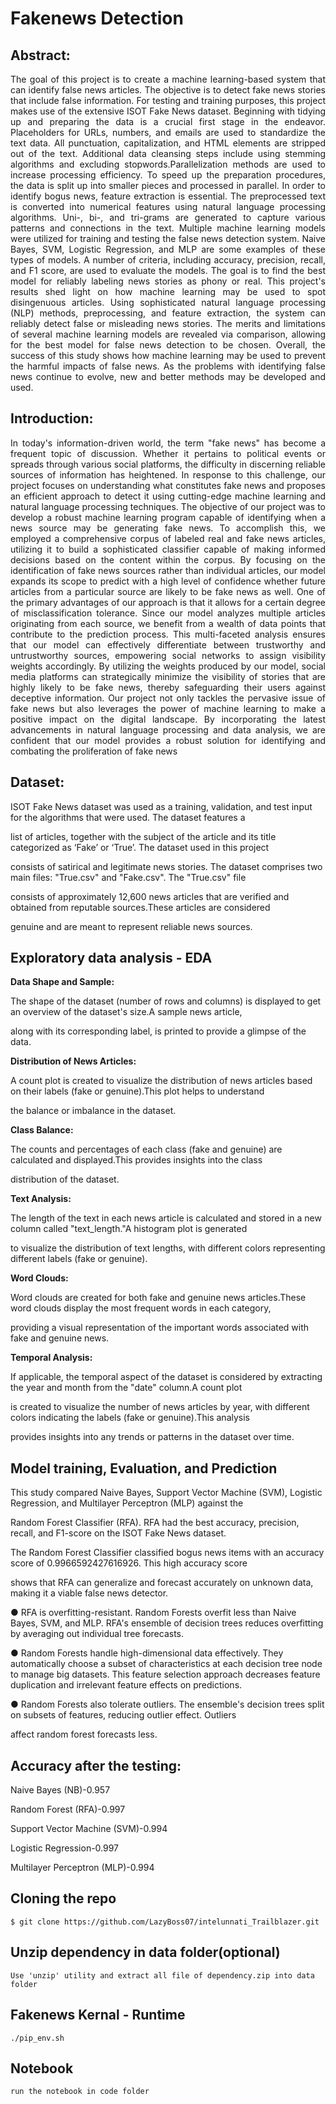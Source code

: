 ﻿# **Fakenews Detection**
## Abstract:
<p align="justify">
The goal of this project is to create a machine learning-based system that can identify false news articles. The objective is to detect 
fake news stories that include false information. For testing and training purposes, this project makes use of the extensive ISOT Fake 
News dataset. Beginning with tidying up and preparing the data is a crucial first stage in the endeavor. Placeholders for URLs, 
numbers, and emails are used to standardize the text data. All punctuation, capitalization, and HTML elements are stripped out of the 
text. Additional data cleansing steps include using stemming algorithms and excluding stopwords.Parallelization methods are used to 
increase processing efficiency. To speed up the preparation procedures, the data is split up into smaller pieces and processed in 
parallel.
In order to identify bogus news, feature extraction is essential. The preprocessed text is converted into numerical features using 
natural language processing algorithms. Uni-, bi-, and tri-grams are generated to capture various patterns and connections in the text. 
Multiple machine learning models were utilized for training and testing the false news detection system. Naive Bayes, SVM, Logistic 
Regression, and MLP are some examples of these types of models. A number of criteria, including accuracy, precision, recall, and F1 
score, are used to evaluate the models. The goal is to find the best model for reliably labeling news stories as phony or real.
This project's results shed light on how machine learning may be used to spot disingenuous articles. Using sophisticated natural 
language processing (NLP) methods, preprocessing, and feature extraction, the system can reliably detect false or misleading news 
stories. The merits and limitations of several machine learning models are revealed via comparison, allowing for the best model for 
false news detection to be chosen.
Overall, the success of this study shows how machine learning may be used to prevent the harmful impacts of false news. As the 
problems with identifying false news continue to evolve, new and better methods may be developed and used. </p>

## Introduction:

<p align="justify">In today's information-driven world, the term "fake news" has become a frequent topic of discussion. Whether it pertains to political 
events or spreads through various social platforms, the difficulty in discerning reliable sources of information has heightened. In 
response to this challenge, our project focuses on understanding what constitutes fake news and proposes an efficient approach to 
detect it using cutting-edge machine learning and natural language processing techniques.
The objective of our project was to develop a robust machine learning program capable of identifying when a news source may be 
generating fake news. To accomplish this, we employed a comprehensive corpus of labeled real and fake news articles, utilizing it to 
build a sophisticated classifier capable of making informed decisions based on the content within the corpus. By focusing on the 
identification of fake news sources rather than individual articles, our model expands its scope to predict with a high level of confidence 
whether future articles from a particular source are likely to be fake news as well.
One of the primary advantages of our approach is that it allows for a certain degree of misclassification tolerance. Since our model 
analyzes multiple articles originating from each source, we benefit from a wealth of data points that contribute to the prediction process. 
This multi-faceted analysis ensures that our model can effectively differentiate between trustworthy and untrustworthy sources, 
empowering social networks to assign visibility weights accordingly. By utilizing the weights produced by our model, social media 
platforms can strategically minimize the visibility of stories that are highly likely to be fake news, thereby safeguarding their users 
against deceptive information.
Our project not only tackles the pervasive issue of fake news but also leverages the power of machine learning to make a positive 
impact on the digital landscape. By incorporating the latest advancements in natural language processing and data analysis, we are 
confident that our model provides a robust solution for identifying and combating the proliferation of fake news  </p>


## **Dataset:**

ISOT Fake News dataset was used as a training, validation, and test input for the algorithms that were used. The dataset features a

list of articles, together with the subject of the article and its title categorized as ‘Fake’ or ‘True’. The dataset used in this project

consists of satirical and legitimate news stories. The dataset comprises two main files: "True.csv" and "Fake.csv". The "True.csv" file

consists of approximately 12,600 news articles that are verified and obtained from reputable sources.These articles are considered

genuine and are meant to represent reliable news sources.

## **Exploratory data analysis - EDA**

**Data Shape and Sample:**

The shape of the dataset (number of rows and columns) is displayed to get an overview of the dataset's size.A sample news article,

along with its corresponding label, is printed to provide a glimpse of the data.

**Distribution of News Articles:**

A count plot is created to visualize the distribution of news articles based on their labels (fake or genuine).This plot helps to understand

the balance or imbalance in the dataset.

**Class Balance:**

The counts and percentages of each class (fake and genuine) are calculated and displayed.This provides insights into the class

distribution of the dataset.

**Text Analysis:**

The length of the text in each news article is calculated and stored in a new column called "text\_length."A histogram plot is generated

to visualize the distribution of text lengths, with different colors representing different labels (fake or genuine).

**Word Clouds:**

Word clouds are created for both fake and genuine news articles.These word clouds display the most frequent words in each category,

providing a visual representation of the important words associated with fake and genuine news.

**Temporal Analysis:**

If applicable, the temporal aspect of the dataset is considered by extracting the year and month from the "date" column.A count plot

is created to visualize the number of news articles by year, with different colors indicating the labels (fake or genuine).This analysis

provides insights into any trends or patterns in the dataset over time.



 

## **Model training, Evaluation, and Prediction**

This study compared Naive Bayes, Support Vector Machine (SVM), Logistic Regression, and Multilayer Perceptron (MLP) against the

Random Forest Classifier (RFA). RFA had the best accuracy, precision, recall, and F1-score on the ISOT Fake News dataset.

The Random Forest Classifier classified bogus news items with an accuracy score of 0.9966592427616926. This high accuracy score

shows that RFA can generalize and forecast accurately on unknown data, making it a viable false news detector.

● RFA is overfitting-resistant. Random Forests overfit less than Naive Bayes, SVM, and MLP. RFA's ensemble of decision trees
reduces overfitting by averaging out individual tree forecasts.

● Random Forests handle high-dimensional data effectively. They automatically choose a subset of characteristics at each decision
tree node to manage big datasets. This feature selection approach decreases feature duplication and irrelevant feature effects
on predictions.

● Random Forests also tolerate outliers. The ensemble's decision trees split on subsets of features, reducing outlier effect. Outliers

affect random forest forecasts less.

## **Accuracy after the testing:**

Naive Bayes (NB)-0.957

Random Forest (RFA)-0.997

Support Vector Machine (SVM)-0.994

Logistic Regression-0.997

Multilayer Perceptron (MLP)-0.994



## Cloning the repo 
```shell
$ git clone https://github.com/LazyBoss07/intelunnati_Trailblazer.git
```
  

## Unzip dependency in data folder(optional)
```
Use 'unzip' utility and extract all file of dependency.zip into data folder
```
## Fakenews Kernal - Runtime
```shell
./pip_env.sh
```
## Notebook 
```
run the notebook in code folder 
```
